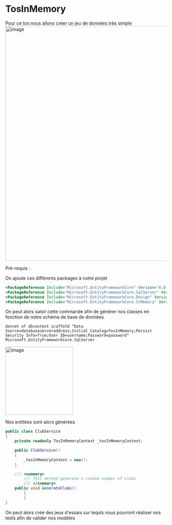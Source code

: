 # TosInMemory


Pour ce tos nous allons créer un jeu de données très simple
<img width="732" alt="image" src="https://user-images.githubusercontent.com/67638928/165962051-e561deeb-0fb0-4d14-af5b-9c45a5310a82.png">


Pré-requis :

On ajoute ces différents packages à notre projet

```XML
<PackageReference Include="Microsoft.EntityFrameworkCore" Version="6.0.4" />
<PackageReference Include="Microsoft.EntityFrameworkCore.SqlServer" Version="6.0.4" />
<PackageReference Include="Microsoft.EntityFrameworkCore.Design" Version="6.0.4">
<PackageReference Include="Microsoft.EntityFrameworkCore.InMemory" Version="6.0.4" />
```

On peut alors saisir cette commande afin de générer nos classes en fonction de notre schéma de base de données
```
dotnet ef dbcontext scaffold "Data Source=databaseserveraddress;Initial Catalog=TosInMemory;Persist Security Info=True;User ID=username;Password=password" Microsoft.EntityFrameworkCore.SqlServer
```

<img width="212" alt="image" src="https://user-images.githubusercontent.com/67638928/165966573-a6091e76-2df5-4108-8b20-5fe3468cbc3d.png">

Nos entitées sont alors générées

```C#
public class ClubService
{
	private readonly TosInMemoryContext _tosInMemoryContext;

	public ClubService()
	{
		_tosInMemoryContext = new();
	}

	/// <summary>
        /// This method generate a random number of clubs
        /// </summary>
	public void GenerateClubs()
        {
        }
}
````
On peut alors créé des jeux d'essais sur lequls nous pourront réaliser nos tests afin de valider nos modèles


  


